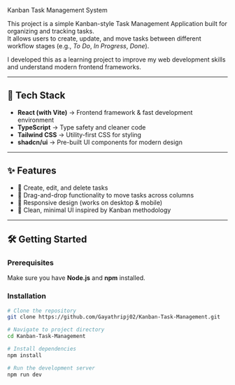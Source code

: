 Kanban Task Management System

This project is a simple Kanban-style Task Management Application built for organizing and tracking tasks.  
It allows users to create, update, and move tasks between different workflow stages (e.g., *To Do*, *In Progress*, *Done*).  

I developed this as a learning project to improve my web development skills and understand modern frontend frameworks.

---

## 🚀 Tech Stack
- **React (with Vite)** → Frontend framework & fast development environment  
- **TypeScript** → Type safety and cleaner code  
- **Tailwind CSS** → Utility-first CSS for styling  
- **shadcn/ui** → Pre-built UI components for modern design  

---

## ✨ Features
- 📝 Create, edit, and delete tasks  
- 🔄 Drag-and-drop functionality to move tasks across columns  
- 📱 Responsive design (works on desktop & mobile)  
- 🎨 Clean, minimal UI inspired by Kanban methodology  

---

## 🛠️ Getting Started

### Prerequisites
Make sure you have **Node.js** and **npm** installed.

### Installation
```bash
# Clone the repository
git clone https://github.com/Gayathripj02/Kanban-Task-Management.git

# Navigate to project directory
cd Kanban-Task-Management

# Install dependencies
npm install

# Run the development server
npm run dev
